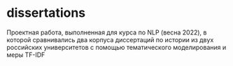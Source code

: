 # dissertations
Проектная работа, выполненная для курса по NLP (весна 2022), в которой сравнивались два корпуса диссертаций по истории из двух российских университетов с помощью тематического моделирования и меры TF-IDF
